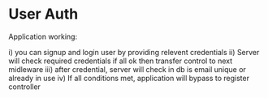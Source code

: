 # User Auth

Application working:

i) you can signup and login user by providing relevent credentials
ii) Server will check required credentials if all ok then transfer control to next midleware
iii) after credential, server will check in db is email unique or already in use
iv) If all conditions met, application will bypass to register controller
